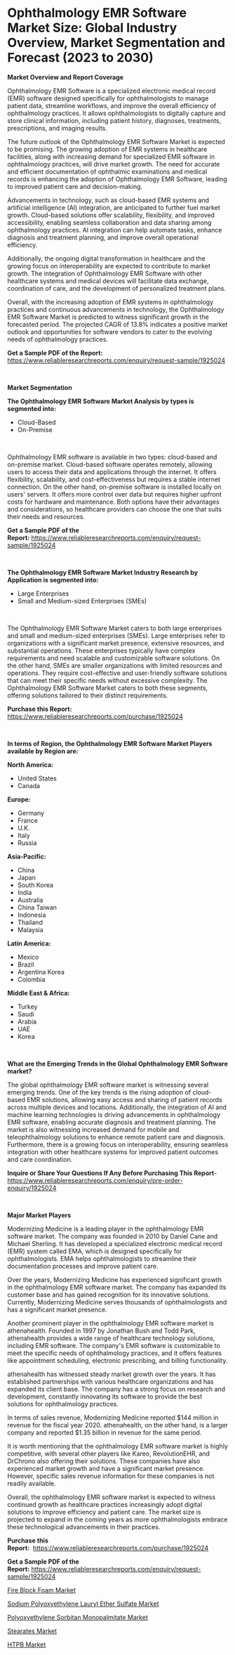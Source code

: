 <p><h1>Ophthalmology EMR Software Market Size: Global Industry Overview, Market Segmentation and Forecast (2023 to 2030)</h1></p><p><strong>Market Overview and Report Coverage</strong></p>
<p><p>Ophthalmology EMR Software is a specialized electronic medical record (EMR) software designed specifically for ophthalmologists to manage patient data, streamline workflows, and improve the overall efficiency of ophthalmology practices. It allows ophthalmologists to digitally capture and store clinical information, including patient history, diagnoses, treatments, prescriptions, and imaging results.</p><p>The future outlook of the Ophthalmology EMR Software Market is expected to be promising. The growing adoption of EMR systems in healthcare facilities, along with increasing demand for specialized EMR software in ophthalmology practices, will drive market growth. The need for accurate and efficient documentation of ophthalmic examinations and medical records is enhancing the adoption of Ophthalmology EMR Software, leading to improved patient care and decision-making.</p><p>Advancements in technology, such as cloud-based EMR systems and artificial intelligence (AI) integration, are anticipated to further fuel market growth. Cloud-based solutions offer scalability, flexibility, and improved accessibility, enabling seamless collaboration and data sharing among ophthalmology practices. AI integration can help automate tasks, enhance diagnosis and treatment planning, and improve overall operational efficiency.</p><p>Additionally, the ongoing digital transformation in healthcare and the growing focus on interoperability are expected to contribute to market growth. The integration of Ophthalmology EMR Software with other healthcare systems and medical devices will facilitate data exchange, coordination of care, and the development of personalized treatment plans.</p><p>Overall, with the increasing adoption of EMR systems in ophthalmology practices and continuous advancements in technology, the Ophthalmology EMR Software Market is predicted to witness significant growth in the forecasted period. The projected CAGR of 13.8% indicates a positive market outlook and opportunities for software vendors to cater to the evolving needs of ophthalmology practices.</p></p>
<p><strong>Get a Sample PDF of the Report:</strong> <a href="https://www.reliableresearchreports.com/enquiry/request-sample/1925024">https://www.reliableresearchreports.com/enquiry/request-sample/1925024</a></p>
<p>&nbsp;</p>
<p><strong>Market Segmentation</strong></p>
<p><strong>The Ophthalmology EMR Software Market Analysis by types is segmented into:</strong></p>
<p><ul><li>Cloud-Based</li><li>On-Premise</li></ul></p>
<p>&nbsp;</p>
<p><p>Ophthalmology EMR software is available in two types: cloud-based and on-premise market. Cloud-based software operates remotely, allowing users to access their data and applications through the internet. It offers flexibility, scalability, and cost-effectiveness but requires a stable internet connection. On the other hand, on-premise software is installed locally on users' servers. It offers more control over data but requires higher upfront costs for hardware and maintenance. Both options have their advantages and considerations, so healthcare providers can choose the one that suits their needs and resources.</p></p>
<p><strong>Get a Sample PDF of the Report:</strong>&nbsp;<a href="https://www.reliableresearchreports.com/enquiry/request-sample/1925024">https://www.reliableresearchreports.com/enquiry/request-sample/1925024</a></p>
<p>&nbsp;</p>
<p><strong>The Ophthalmology EMR Software Market Industry Research by Application is segmented into:</strong></p>
<p><ul><li>Large Enterprises</li><li>Small and Medium-sized Enterprises (SMEs)</li></ul></p>
<p>&nbsp;</p>
<p><p>The Ophthalmology EMR Software Market caters to both large enterprises and small and medium-sized enterprises (SMEs). Large enterprises refer to organizations with a significant market presence, extensive resources, and substantial operations. These enterprises typically have complex requirements and need scalable and customizable software solutions. On the other hand, SMEs are smaller organizations with limited resources and operations. They require cost-effective and user-friendly software solutions that can meet their specific needs without excessive complexity. The Ophthalmology EMR Software Market caters to both these segments, offering solutions tailored to their distinct requirements.</p></p>
<p><strong>Purchase this Report:</strong>&nbsp; <a href="https://www.reliableresearchreports.com/purchase/1925024">https://www.reliableresearchreports.com/purchase/1925024</a></p>
<p>&nbsp;</p>
<p><strong>In terms of Region, the Ophthalmology EMR Software Market Players available by Region are:</strong></p>
<p>
    <p> <strong> North America: </strong>
        <ul>
            <li>United States</li>
            <li>Canada</li>
        </ul>
        </p> 
    <p> <strong> Europe: </strong>
        <ul>
            <li>Germany</li>
            <li>France</li>
            <li>U.K.</li>
            <li>Italy</li>
            <li>Russia</li>
        </ul>
        </p> 
    <p> <strong> Asia-Pacific: </strong>
        <ul>
            <li>China</li>
            <li>Japan</li>
            <li>South Korea</li>
            <li>India</li>
            <li>Australia</li>
            <li>China Taiwan</li>
            <li>Indonesia</li>
            <li>Thailand</li>
            <li>Malaysia</li>
        </ul>
        </p> 
    <p> <strong> Latin America: </strong>
        <ul>
            <li>Mexico</li>
            <li>Brazil</li>
            <li>Argentina Korea</li>
            <li>Colombia</li>
        </ul>
        </p> 
    <p> <strong> Middle East & Africa: </strong>
        <ul>
            <li>Turkey</li>
            <li>Saudi</li>
            <li>Arabia</li>
            <li>UAE</li>
            <li>Korea</li>
        </ul>
    </p>
    </p>
<p>&nbsp;</p>
<p><strong>What are the Emerging Trends in the Global Ophthalmology EMR Software market?</strong></p>
<p><p>The global ophthalmology EMR software market is witnessing several emerging trends. One of the key trends is the rising adoption of cloud-based EMR solutions, allowing easy access and sharing of patient records across multiple devices and locations. Additionally, the integration of AI and machine learning technologies is driving advancements in ophthalmology EMR software, enabling accurate diagnosis and treatment planning. The market is also witnessing increased demand for mobile and teleophthalmology solutions to enhance remote patient care and diagnosis. Furthermore, there is a growing focus on interoperability, ensuring seamless integration with other healthcare systems for improved patient outcomes and care coordination.</p></p>
<p><strong>Inquire or Share Your Questions If Any Before Purchasing This Report</strong>- <a href="https://www.reliableresearchreports.com/enquiry/pre-order-enquiry/1925024">https://www.reliableresearchreports.com/enquiry/pre-order-enquiry/1925024</a></p>
<p>&nbsp;</p>
<p><strong>Major Market Players</strong></p>
<p><p>Modernizing Medicine is a leading player in the ophthalmology EMR software market. The company was founded in 2010 by Daniel Cane and Michael Sherling. It has developed a specialized electronic medical record (EMR) system called EMA, which is designed specifically for ophthalmologists. EMA helps ophthalmologists to streamline their documentation processes and improve patient care.</p><p>Over the years, Modernizing Medicine has experienced significant growth in the ophthalmology EMR software market. The company has expanded its customer base and has gained recognition for its innovative solutions. Currently, Modernizing Medicine serves thousands of ophthalmologists and has a significant market presence.</p><p>Another prominent player in the ophthalmology EMR software market is athenahealth. Founded in 1997 by Jonathan Bush and Todd Park, athenahealth provides a wide range of healthcare technology solutions, including EMR software. The company's EMR software is customizable to meet the specific needs of ophthalmology practices, and it offers features like appointment scheduling, electronic prescribing, and billing functionality.</p><p>athenahealth has witnessed steady market growth over the years. It has established partnerships with various healthcare organizations and has expanded its client base. The company has a strong focus on research and development, constantly innovating its software to provide the best solutions for ophthalmology practices.</p><p>In terms of sales revenue, Modernizing Medicine reported $144 million in revenue for the fiscal year 2020. athenahealth, on the other hand, is a larger company and reported $1.35 billion in revenue for the same period.</p><p>It is worth mentioning that the ophthalmology EMR software market is highly competitive, with several other players like Kareo, RevolutionEHR, and DrChrono also offering their solutions. These companies have also experienced market growth and have a significant market presence. However, specific sales revenue information for these companies is not readily available.</p><p>Overall, the ophthalmology EMR software market is expected to witness continued growth as healthcare practices increasingly adopt digital solutions to improve efficiency and patient care. The market size is projected to expand in the coming years as more ophthalmologists embrace these technological advancements in their practices.</p></p>
<p><strong>Purchase this Report:</strong>&nbsp;&nbsp;<a href="https://www.reliableresearchreports.com/purchase/1925024">https://www.reliableresearchreports.com/purchase/1925024</a></p>
<p></p>
<p><strong>Get a Sample PDF of the Report:</strong>&nbsp;<a href="https://www.reliableresearchreports.com/enquiry/request-sample/1925024">https://www.reliableresearchreports.com/enquiry/request-sample/1925024</a></p>
<p><p><a href="https://medium.com/@albertakoss2023/fire-block-foam-market-comprehensive-assessment-by-type-application-and-geography-aea2368b9ff2">Fire Block Foam Market</a></p><p><a href="https://github.com/ashepherd82/Market-Research-Report-List-1/blob/main/sodium-polyoxyethylene-lauryl-ether-sulfate-market.md">Sodium Polyoxyethylene Lauryl Ether Sulfate Market</a></p><p><a href="https://github.com/castoriffic/Market-Research-Report-List-1/blob/main/polyoxyethylene-sorbitan-monopalmitate-market.md">Polyoxyethylene Sorbitan Monopalmitate Market</a></p><p><a href="https://medium.com/@dinafritsch/stearates-market-insight-market-trends-growth-forecasted-from-2023-to-2030-f888cf4dabbf">Stearates Market</a></p><p><a href="https://medium.com/@aliwilldvm/htpb-market-trends-forecast-and-competitive-analysis-to-2030-452e849f92b7">HTPB Market</a></p></p>